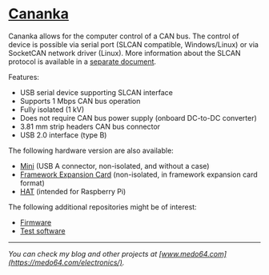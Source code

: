 [Cananka](https://medo64.com/cananka/)
======================================

Cananka allows for the computer control of a CAN bus. The control of device is
possible via serial port (SLCAN compatible, Windows/Linux) or via SocketCAN
network driver (Linux). More information about the SLCAN protocol is available
in a [separate document](PROTOCOL.md).

Features:
* USB serial device supporting SLCAN interface
* Supports 1 Mbps CAN bus operation
* Fully isolated (1 kV)
* Does not require CAN bus power supply (onboard DC-to-DC converter)
* 3.81 mm strip headers CAN bus connector
* USB 2.0 interface (type B)

The following hardware version are also available:
* [Mini](https://github.com/medo64/CanankaMini) (USB A connector, non-isolated, and without a case)
* [Framework Expansion Card](https://github.com/medo64/CanankaFEC) (non-isolated, in framework expansion card format)
* [HAT](https://github.com/medo64/CanankaHAT) (intended for Raspberry Pi)

The following additional repositories might be of interest:
* [Firmware](https://github.com/medo64/Cananka.Firmware)
* [Test software](https://github.com/medo64/Cananka.Software)


---
*You can check my blog and other projects at [www.medo64.com](https://medo64.com/electronics/).*
